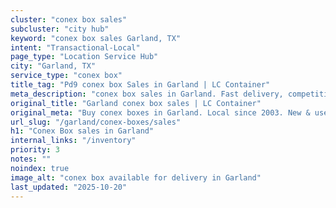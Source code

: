 ```yaml
---
cluster: "conex box sales"
subcluster: "city hub"
keyword: "conex box sales Garland, TX"
intent: "Transactional-Local"
page_type: "Location Service Hub"
city: "Garland, TX"
service_type: "conex box"
title_tag: "Pd9 conex box Sales in Garland | LC Container"
meta_description: "conex box sales in Garland. Fast delivery, competitive pricing. Serving conex boxes area. Quote ID: UF8. Call (214) 524-4168 for your free quote today."
original_title: "Garland conex box sales | LC Container"
original_meta: "Buy conex boxes in Garland. Local since 2003. New & used inventory. Fast delivery. Get your free quote — call (214) 524-4168 today. LC Container — your trust..."
url_slug: "/garland/conex-boxes/sales"
h1: "Conex Box sales in Garland"
internal_links: "/inventory"
priority: 3
notes: ""
noindex: true
image_alt: "conex box available for delivery in Garland"
last_updated: "2025-10-20"
---
```


<!-- TODO: Add unique city/inventory copy, images, and internal links here. -->
